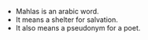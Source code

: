 * Mahlas is an arabic word.
* It means a shelter for salvation.
* It also means a pseudonym for a poet.

